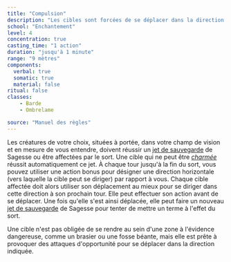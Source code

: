 ```yaml
---
title: "Compulsion"
description: "Les cibles sont forcées de se déplacer dans la direction que vous imposez."
school: "Enchantement"
level: 4
concentration: true
casting_time: "1 action"
duration: "jusqu'à 1 minute"
range: "9 mètres"
components:
  verbal: true
  somatic: true
  material: false
ritual: false
classes:
    - Barde
    - Ombrelame

source: "Manuel des règles"
---
```

Les créatures de votre choix, situées à portée, dans votre champ de vision et en mesure de vous entendre, doivent réussir un [jet de sauvegarde](/utiliser-les-caracteristiques/#jets-de-sauvegarde) de Sagesse ou être affectées par le sort. Une cible qui ne peut être [_charmée_](/gerer-la-sante-du-personnage/#charme) réussit automatiquement ce jet. À chaque tour jusqu'à la fin du sort, vous pouvez utiliser une action bonus pour désigner une direction horizontale (vers laquelle la cible peut se diriger) par rapport à vous. Chaque cible affectée doit alors utiliser son déplacement au mieux pour se diriger dans cette direction à son prochain tour. Elle peut effectuer son action avant de se déplacer. Une fois qu'elle s'est ainsi déplacée, elle peut faire un nouveau [jet de sauvegarde](/utiliser-les-caracteristiques/#jets-de-sauvegarde) de Sagesse pour tenter de mettre un terme à l'effet du sort.

Une cible n'est pas obligée de se rendre au sein d'une zone à l'évidence dangereuse, comme un brasier ou une fosse béante, mais elle est prête à provoquer des attaques d'opportunité pour se déplacer dans la direction indiquée.
